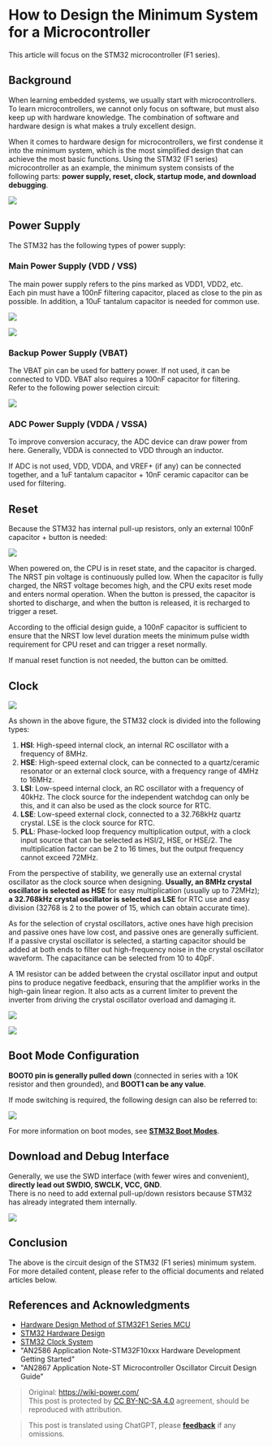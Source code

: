# How to Design the Minimum System for a Microcontroller

This article will focus on the STM32 microcontroller (F1 series).

## Background

When learning embedded systems, we usually start with microcontrollers. To learn microcontrollers, we cannot only focus on software, but must also keep up with hardware knowledge. The combination of software and hardware design is what makes a truly excellent design.

When it comes to hardware design for microcontrollers, we first condense it into the minimum system, which is the most simplified design that can achieve the most basic functions. Using the STM32 (F1 series) microcontroller as an example, the minimum system consists of the following parts: **power supply, reset, clock, startup mode, and download debugging**.

![](https://img.wiki-power.com/d/wiki-media/img/20200605234144.jpg)

## Power Supply

The STM32 has the following types of power supply:

### Main Power Supply (VDD / VSS)

The main power supply refers to the pins marked as VDD1, VDD2, etc.  
Each pin must have a 100nF filtering capacitor, placed as close to the pin as possible. In addition, a 10uF tantalum capacitor is needed for common use.

![](https://img.wiki-power.com/d/wiki-media/img/20200605163136.png)

![](https://img.wiki-power.com/d/wiki-media/img/20200605163204.png)

### Backup Power Supply (VBAT)

The VBAT pin can be used for battery power. If not used, it can be connected to VDD. VBAT also requires a 100nF capacitor for filtering.  
Refer to the following power selection circuit:

![](https://img.wiki-power.com/d/wiki-media/img/20200605163337.jpg)

### ADC Power Supply (VDDA / VSSA)

To improve conversion accuracy, the ADC device can draw power from here. Generally, VDDA is connected to VDD through an inductor.

If ADC is not used, VDD, VDDA, and VREF+ (if any) can be connected together, and a 1uF tantalum capacitor + 10nF ceramic capacitor can be used for filtering.

## Reset

Because the STM32 has internal pull-up resistors, only an external 100nF capacitor + button is needed:

![](https://img.wiki-power.com/d/wiki-media/img/20200605163429.png)

When powered on, the CPU is in reset state, and the capacitor is charged. The NRST pin voltage is continuously pulled low. When the capacitor is fully charged, the NRST voltage becomes high, and the CPU exits reset mode and enters normal operation. When the button is pressed, the capacitor is shorted to discharge, and when the button is released, it is recharged to trigger a reset.

According to the official design guide, a 100nF capacitor is sufficient to ensure that the NRST low level duration meets the minimum pulse width requirement for CPU reset and can trigger a reset normally.

If manual reset function is not needed, the button can be omitted.

## Clock

![](https://img.wiki-power.com/d/wiki-media/img/20200605155729.png)

As shown in the above figure, the STM32 clock is divided into the following types:

1. **HSI**: High-speed internal clock, an internal RC oscillator with a frequency of 8MHz.
2. **HSE**: High-speed external clock, can be connected to a quartz/ceramic resonator or an external clock source, with a frequency range of 4MHz to 16MHz.
3. **LSI**: Low-speed internal clock, an RC oscillator with a frequency of 40kHz. The clock source for the independent watchdog can only be this, and it can also be used as the clock source for RTC.
4. **LSE**: Low-speed external clock, connected to a 32.768kHz quartz crystal. LSE is the clock source for RTC.
5. **PLL**: Phase-locked loop frequency multiplication output, with a clock input source that can be selected as HSI/2, HSE, or HSE/2. The multiplication factor can be 2 to 16 times, but the output frequency cannot exceed 72MHz.

From the perspective of stability, we generally use an external crystal oscillator as the clock source when designing. **Usually, an 8MHz crystal oscillator is selected as HSE** for easy multiplication (usually up to 72MHz); **a 32.768kHz crystal oscillator is selected as LSE** for RTC use and easy division (32768 is 2 to the power of 15, which can obtain accurate time).

As for the selection of crystal oscillators, active ones have high precision and passive ones have low cost, and passive ones are generally sufficient.  
If a passive crystal oscillator is selected, a starting capacitor should be added at both ends to filter out high-frequency noise in the crystal oscillator waveform. The capacitance can be selected from 10 to 40pF.

A 1M resistor can be added between the crystal oscillator input and output pins to produce negative feedback, ensuring that the amplifier works in the high-gain linear region. It also acts as a current limiter to prevent the inverter from driving the crystal oscillator overload and damaging it.

![](https://img.wiki-power.com/d/wiki-media/img/20200605171011.png)

![](https://img.wiki-power.com/d/wiki-media/img/20200612130149.jpg)

## Boot Mode Configuration

**BOOT0 pin is generally pulled down** (connected in series with a 10K resistor and then grounded), and **BOOT1 can be any value**.

If mode switching is required, the following design can also be referred to:

![](https://img.wiki-power.com/d/wiki-media/img/20200605163537.png)

For more information on boot modes, see [**STM32 Boot Modes**](https://wiki-power.com/en/STM32的启动模式).

## Download and Debug Interface

Generally, we use the SWD interface (with fewer wires and convenient), **directly lead out SWDIO, SWCLK, VCC, GND**.  
There is no need to add external pull-up/down resistors because STM32 has already integrated them internally.

![](https://img.wiki-power.com/d/wiki-media/img/20200605170741.png)

## Conclusion

The above is the circuit design of the STM32 (F1 series) minimum system. For more detailed content, please refer to the official documents and related articles below.

## References and Acknowledgments

- [Hardware Design Method of STM32F1 Series MCU](https://blog.csdn.net/Creative_Team/article/details/80006705?utm_medium=distribute.pc_relevant.none-task-blog-BlogCommendFromMachineLearnPai2-7&depth_1-utm_source=distribute.pc_relevant.none-task-blog-BlogCommendFromMachineLearnPai2-7)
- [STM32 Hardware Design](https://cedar-renjun.github.io/2015/12/12/STM32-Hardware-Design/)
- [STM32 Clock System](http://blog.chinaunix.net/uid-24219701-id-4081961.html)
- "AN2586 Application Note-STM32F10xxx Hardware Development Getting Started"
- "AN2867 Application Note-ST Microcontroller Oscillator Circuit Design Guide"

> Original: <https://wiki-power.com/>  
> This post is protected by [CC BY-NC-SA 4.0](https://creativecommons.org/licenses/by/4.0/deed.en) agreement, should be reproduced with attribution.

> This post is translated using ChatGPT, please [**feedback**](https://github.com/linyuxuanlin/Wiki_MkDocs/issues/new) if any omissions.
